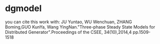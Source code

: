 # dgmodel 
you can cite this work with:
JU Yuntao, WU Wenchuan, ZHANG Boming,GUO KunYa, Wang YingNan."Three-phase Steady State Models for Distributed Generator".Proceedings of the CSEE,
34(10),2014,4 pp.1509-1518
